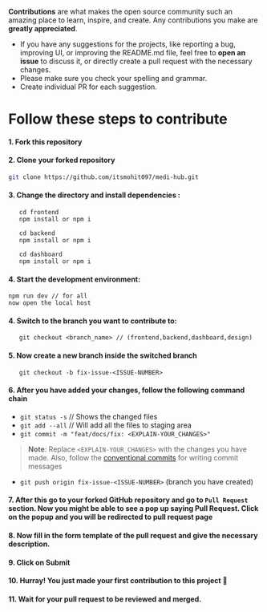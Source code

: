 **Contributions** are what makes the open source community such an amazing place to learn, inspire, and create. Any contributions you make are **greatly appreciated**.

- If you have any suggestions for the projects, like reporting a bug, improving UI, or improving the README.md file, feel free to **open an issue** to discuss it, or directly create a pull request with the necessary changes.
- Please make sure you check your spelling and grammar.
- Create individual PR for each suggestion.

# Follow these steps to contribute

#### 1. Fork this repository

#### 2. Clone your forked repository
```sh
git clone https://github.com/itsmohit097/medi-hub.git
```
#### 3. Change the directory and install dependencies :
```shell
   cd frontend
   npm install or npm i

   cd backend
   npm install or npm i

   cd dashboard
   npm install or npm i
``` 
#### 4. Start the development environment:

   ```shell
   npm run dev // for all
   now open the local host
   ```
#### 4. Switch to the branch you want to contribute to:
```shell
   git checkout <branch_name> // (frontend,backend,dashboard,design)
``` 
#### 5. Now create a new branch inside the switched branch
```shell
   git checkout -b fix-issue-<ISSUE-NUMBER>
``` 

#### 6. After you have added your changes, follow the following command chain

- `git status -s` // Shows the changed files
- `git add --all`  // Will add all the files to staging area
- `git commit -m "feat/docs/fix: <EXPLAIN-YOUR_CHANGES>"`

> **Note**: Replace `<EXPLAIN-YOUR_CHANGES>` with the changes you have made. Also, follow the [conventional commits](https://www.conventionalcommits.org/en/v1.0.0/) for writing commit messages
- `git push origin fix-issue-<ISSUE-NUMBER>` (branch you have created)

#### 7. After this go to your forked GitHub repository and go to `Pull Request` section. Now you might be able to see a pop up saying **Pull Request**. Click on the popup and you will be redirected to pull request page

#### 8. Now fill in the form template of the pull request and give the necessary description.

#### 9. Click on **Submit**

#### 10. Hurray! You just made your first contribution to this project 🎉

#### 11. **Wait** for your pull request to be reviewed and merged.